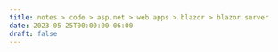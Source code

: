 ```yaml
---
title: notes > code > asp.net > web apps > blazor > blazor server
date: 2023-05-25T00:00:00-06:00
draft: false
---
```


